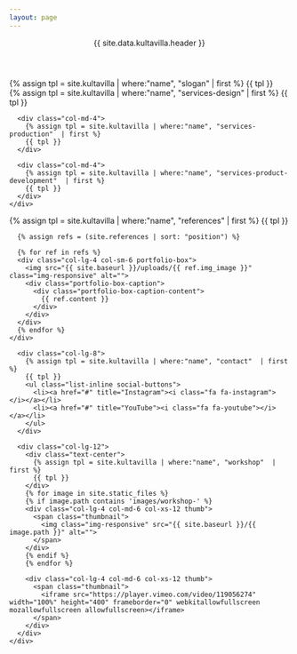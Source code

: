 ```yaml
---
layout: page
---
```

<header class="intro">
  <div class="intro-body">
    <div class="container">
      <div class="row">
        <div class="col-md-8 col-md-offset-2">
          <p class="intro-text">{{ site.data.kultavilla.header }}</p>
        </div>
      </div>
    </div>
  </div>
</header>

<section id="slogan" class="content-section text-center">
  <div class="slogan-section">
    <div class="container">
      <div class="col-lg-8 col-lg-offset-2">
        {% assign tpl = site.kultavilla | where:"name", "slogan"  | first %}
        {{ tpl }}
      </div>
    </div>
  </div>
</section>

<section id="services" class="container content-section">
  <div class="services-section">
    <div class="container">
      <div class="col-md-4">
        {% assign tpl = site.kultavilla | where:"name", "services-design"  | first %}
        {{ tpl }}
      </div>
      
      <div class="col-md-4">
        {% assign tpl = site.kultavilla | where:"name", "services-production"  | first %}
        {{ tpl }}
      </div>
      
      <div class="col-md-4">
        {% assign tpl = site.kultavilla | where:"name", "services-product-development"  | first %}
        {{ tpl }}
      </div>
    </div>
  </div>
</section>

<section id="references" class="container content-section">
  <div class="references-section">
    <div class="container">
      {% assign tpl = site.kultavilla | where:"name", "references"  | first %}
      {{ tpl }}

      {% assign refs = (site.references | sort: "position") %}
      
      {% for ref in refs %}
      <div class="col-lg-4 col-sm-6 portfolio-box">
        <img src="{{ site.baseurl }}/uploads/{{ ref.img_image }}" class="img-responsive" alt="">
        <div class="portfolio-box-caption">
          <div class="portfolio-box-caption-content">
            {{ ref.content }}
          </div>
        </div>
      </div>
      {% endfor %}
    </div>
  </div>
</section>

<section id="contact" class="container content-section">
  <div class="contact-section">
    <div class="container">

      <div class="col-lg-8">
        {% assign tpl = site.kultavilla | where:"name", "contact"  | first %}
        {{ tpl }}
        <ul class="list-inline social-buttons">
          <li><a href="#" title="Instagram"><i class="fa fa-instagram"></i></a></li>
          <li><a href="#" title="YouTube"><i class="fa fa-youtube"></i></a></li>
        </ul>
      </div>

      <div class="col-lg-12">
        <div class="text-center">
          {% assign tpl = site.kultavilla | where:"name", "workshop"  | first %}
          {{ tpl }}
        </div>
        {% for image in site.static_files %}
        {% if image.path contains 'images/workshop-' %}
        <div class="col-lg-4 col-md-6 col-xs-12 thumb">
          <span class="thumbnail">
            <img class="img-responsive" src="{{ site.baseurl }}/{{ image.path }}" alt="">
          </span>
        </div>
        {% endif %}
        {% endfor %}

        <div class="col-lg-4 col-md-6 col-xs-12 thumb">
          <span class="thumbnail">
            <iframe src="https://player.vimeo.com/video/119056274" width="100%" height="400" frameborder="0" webkitallowfullscreen mozallowfullscreen allowfullscreen></iframe>
          </span>          
        </div>
      </div>
    </div>
  </div>
</section>
